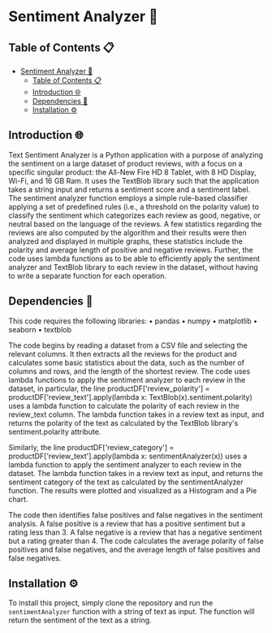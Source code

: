 # Sentiment Analyzer 🚀

## Table of Contents 📋

- [Sentiment Analyzer 🚀](#sentiment-analyzer-)
  - [Table of Contents 📋](#table-of-contents-)
  - [Introduction 🌐](#introduction-)
  - [Dependencies 📌](#dependencies-)
  - [Installation ⚙️](#installation-️)

## Introduction 🌐

Text Sentiment Analyzer is a Python application with a purpose of analyzing the sentiment on a large dataset of product reviews, with a focus on a specific singular product: the All-New Fire HD 8 Tablet, with 8 HD Display, Wi-Fi, and 16 GB Ram.  It uses the TextBlob library such that the application takes a string input and returns a sentiment score and a sentiment label. The sentiment analyzer function employs a simple rule-based classifier applying a set of predefined rules (i.e., a threshold on the polarity value) to classify the sentiment which categorizes each review as good, negative, or neutral based on the language of the reviews. A few statistics regarding the reviews are also computed by the algorithm and their results were then analyzed and displayed in multiple graphs, these statistics include the polarity and average length of positive and negative reviews. Further, the code uses lambda functions as to be able to efficiently apply the sentiment analyzer and TextBlob library to each review in the dataset, without having to write a separate function for each operation.

## Dependencies 📌

This code requires the following libraries:
• pandas
• numpy
• matplotlib
• seaborn
• textblob

The code begins by reading a dataset from a CSV file and selecting the relevant columns. It then extracts all the reviews for the product and calculates some basic statistics about the data, such as the number of columns and rows, and the length of the shortest review. The code uses lambda functions to apply the sentiment analyzer to each review in the dataset, in particular, the line productDF['review_polarity'] = productDF['review_text'].apply(lambda x: TextBlob(x).sentiment.polarity) uses a lambda function to calculate the polarity of each review in the review_text column. The lambda function takes in a review text as input, and returns the polarity of the text as calculated by the TextBlob library's sentiment.polarity attribute.

Similarly, the line productDF['review_category'] = productDF['review_text'].apply(lambda x: sentimentAnalyzer(x)) uses a lambda function to apply the sentiment analyzer to each review in the dataset. The lambda function takes in a review text as input, and returns the sentiment category of the text as calculated by the sentimentAnalyzer function. The results were plotted and visualized as a Histogram and a Pie chart.

The code then identifies false positives and false negatives in the sentiment analysis. A false positive is a review that has a positive sentiment but a rating less than 3. A false negative is a review that has a negative sentiment but a rating greater than 4. The code calculates the average polarity of false positives and false negatives, and the average length of false positives and false negatives.

## Installation ⚙️

To install this project, simply clone the repository and run the `sentimentAnalyzer` function with a string of text as input. The function will return the sentiment of the text as a string.